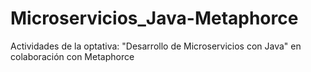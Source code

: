 # Microservicios_Java-Metaphorce
Actividades de la optativa: "Desarrollo de Microservicios con Java" en colaboración con Metaphorce
